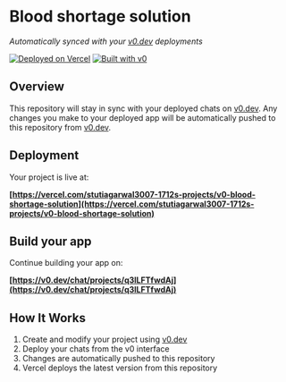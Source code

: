 # Blood shortage solution

*Automatically synced with your [v0.dev](https://v0.dev) deployments*

[![Deployed on Vercel](https://img.shields.io/badge/Deployed%20on-Vercel-black?style=for-the-badge&logo=vercel)](https://vercel.com/stutiagarwal3007-1712s-projects/v0-blood-shortage-solution)
[![Built with v0](https://img.shields.io/badge/Built%20with-v0.dev-black?style=for-the-badge)](https://v0.dev/chat/projects/q3lLFTfwdAj)

## Overview

This repository will stay in sync with your deployed chats on [v0.dev](https://v0.dev).
Any changes you make to your deployed app will be automatically pushed to this repository from [v0.dev](https://v0.dev).

## Deployment

Your project is live at:

**[https://vercel.com/stutiagarwal3007-1712s-projects/v0-blood-shortage-solution](https://vercel.com/stutiagarwal3007-1712s-projects/v0-blood-shortage-solution)**

## Build your app

Continue building your app on:

**[https://v0.dev/chat/projects/q3lLFTfwdAj](https://v0.dev/chat/projects/q3lLFTfwdAj)**

## How It Works

1. Create and modify your project using [v0.dev](https://v0.dev)
2. Deploy your chats from the v0 interface
3. Changes are automatically pushed to this repository
4. Vercel deploys the latest version from this repository
